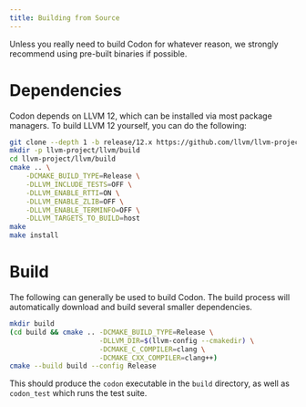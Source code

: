```yaml
---
title: Building from Source
---
```


Unless you really need to build Codon for whatever reason, we strongly
recommend using pre-built binaries if possible.

# Dependencies

Codon depends on LLVM 12, which can be installed via most package
managers. To build LLVM 12 yourself, you can do the following:

``` bash
git clone --depth 1 -b release/12.x https://github.com/llvm/llvm-project
mkdir -p llvm-project/llvm/build
cd llvm-project/llvm/build
cmake .. \
    -DCMAKE_BUILD_TYPE=Release \
    -DLLVM_INCLUDE_TESTS=OFF \
    -DLLVM_ENABLE_RTTI=ON \
    -DLLVM_ENABLE_ZLIB=OFF \
    -DLLVM_ENABLE_TERMINFO=OFF \
    -DLLVM_TARGETS_TO_BUILD=host
make
make install
```

# Build

The following can generally be used to build Codon. The build process
will automatically download and build several smaller dependencies.

``` bash
mkdir build
(cd build && cmake .. -DCMAKE_BUILD_TYPE=Release \
                      -DLLVM_DIR=$(llvm-config --cmakedir) \
                      -DCMAKE_C_COMPILER=clang \
                      -DCMAKE_CXX_COMPILER=clang++)
cmake --build build --config Release
```

This should produce the `codon` executable in the `build` directory, as
well as `codon_test` which runs the test suite.
